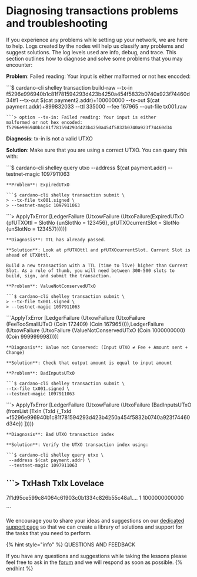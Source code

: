 # Diagnosing transactions problems and troubleshooting

If you experience any problems while setting up your network, we are here to help. Logs created by the nodes will help us classify any problems and suggest solutions. The log levels used are info, debug, and trace. This section outlines how to diagnose and solve some problems that you may encounter:

**Problem**: Failed reading: Your input is either malformed or not hex encoded:

\`\`\`$ cardano-cli shelley transaction build-raw --tx-in f5296e996940b1c81f781594293d423b4250a454f5832b0740a923f74460d34\#1 --tx-out $\(cat payment2.addr\)+100000000 --tx-out $\(cat payment.addr\)+899832033 --ttl 335000 --fee 167965 --out-file tx001.raw

```text
```> option --tx-in: Failed reading: Your input is either 
malformed or not hex encoded: 
f5296e996940b1c81f781594293d423b4250a454f5832b0740a923f74460d34
```

**Diagnosis**: tx-in is not a valid UTXO

**Solution**: Make sure that you are using a correct UTXO. You can query this with:

\`\`\`$ cardano-cli shelley query utxo --address $\(cat payment.addr\) --testnet-magic 1097911063

```text
**Problem**: ExpiredUTxO

```$ cardano-cli shelley transaction submit \
> --tx-file tx001.signed \
> --testnet-magic 1097911063
```

\`\`\`&gt; ApplyTxError \[LedgerFailure \(UtxowFailure \(UtxoFailure\(ExpiredUTxO {pfUTXOttl = SlotNo {unSlotNo = 123456}, pfUTXOcurrentSlot = SlotNo {unSlotNo = 123457}}\)\)\)\]

```text
**Diagnosis**: TTL has already passed. 

**Solution**: Look at pfUTXOttl and pfUTXOcurrentSlot. Current Slot is ahead of UTXOttl. 

Build a new transaction with a TTL (time to live) higher than Current Slot. As a rule of thumb, you will need between 300-500 slots to build, sign, and submit the transaction.  

**Problem**: ValueNotConservedUTxO

```$ cardano-cli shelley transaction submit \
> --tx-file tx001.signed \
> --testnet-magic 1097911063
```

\`\`\`ApplyTxError \[LedgerFailure \(UtxowFailure \(UtxoFailure \(FeeTooSmallUTxO \(Coin 172409\) \(Coin 167965\)\)\)\),LedgerFailure \(UtxowFailure \(UtxoFailure \(ValueNotConservedUTxO \(Coin 1000000000\)\(Coin 999999998\)\)\)\)\]

```text
**Diagnosis**: Value not Conserved: (Input UTXO ≠ Fee + Amount sent + Change)

**Solution**: Check that output amount is equal to input amount

**Problem**: BadInputsUTxO 

```$ cardano-cli shelley transaction submit \
--tx-file tx001.signed \
--testnet-magic 1097911063
```

\`\`\`&gt; ApplyTxError \[LedgerFailure \(UtxowFailure \(UtxoFailure \(BadInputsUTxO \(fromList \[TxIn \(TxId {\_TxId =f5296e996940b1c81f781594293d423b4250a454f5832b0740a923f74460d34e}\) \]\)\)\)\)

```text
**Diagnosis**: Bad UTXO transaction index

**Solution**: Verify the UTXO transaction index using:

```$ cardano-cli shelley query utxo \
 --address $(cat payment.addr) \
 --testnet-magic 1097911063
```

## \`\`\`&gt;  TxHash                                    TxIx      Lovelace

7f1d95ce599c84064c61903c0b1334c826b55c48a1.... 1 1000000000000

\`\`\`

We encourage you to share your ideas and suggestions on our [dedicated support page](https://iohk.zendesk.com/hc/en-us/categories/900000102203-Shelley-Testnet) so that we can create a library of solutions and support for the tasks that you need to perform.

{% hint style="info" %}
QUESTIONS AND FEEDBACK

If you have any questions and suggestions while taking the lessons please feel free to ask in the [forum](https://forum.cardano.org/c/english/operators-talk/119) and we will respond as soon as possible.
{% endhint %}


